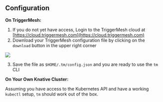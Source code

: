 ## Configuration

**On TriggerMesh:**

1. If you do not yet have access, Login to the TriggerMesh cloud at [https://cloud.triggermesh.com](https://cloud.triggermesh.com)
2. Download your TriggerMesh configuration file by clicking on the `download` button in the upper right corner

![](../images/header.png)

3. Save the file as `$HOME/.tm/config.json` and you are ready to use the `tm` CLI

**On Your Own Knative Cluster:**

Assuming you have access to the Kubernetes API and have a working `kubectl` setup, `tm` should work out of the box.


